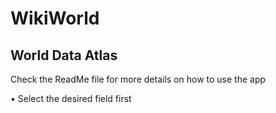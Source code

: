 # WikiWorld

## World Data Atlas

Check the ReadMe file for more details on how to use the app

• Select the desired field first

